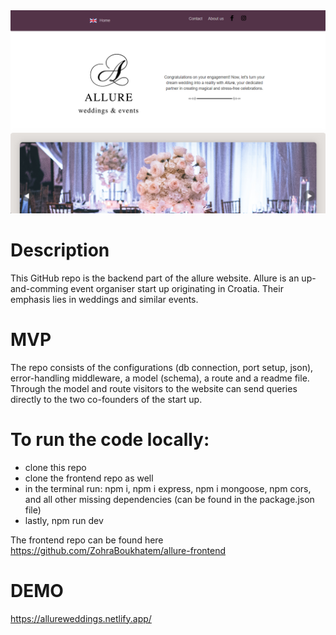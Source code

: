 <img src="./public/capture.png" alt="website capture"/>

# Description

This GitHub repo is the backend part of the allure website.
Allure is an up-and-comming event organiser start up originating in Croatia. Their emphasis lies in weddings and similar events.

# MVP

The repo consists of the configurations (db connection, port setup, json), error-handling middleware, a model (schema), a route and a readme file. Through the model and route visitors to the website can send queries directly to the two co-founders of the start up.

# To run the code locally:
- clone this repo
- clone the frontend repo as well
- in the terminal run: npm i, npm i express, npm i mongoose, npm cors, and all other missing dependencies (can be found in the package.json file)
- lastly, npm run dev 


The frontend repo can be found here
https://github.com/ZohraBoukhatem/allure-frontend


# DEMO
https://allureweddings.netlify.app/
